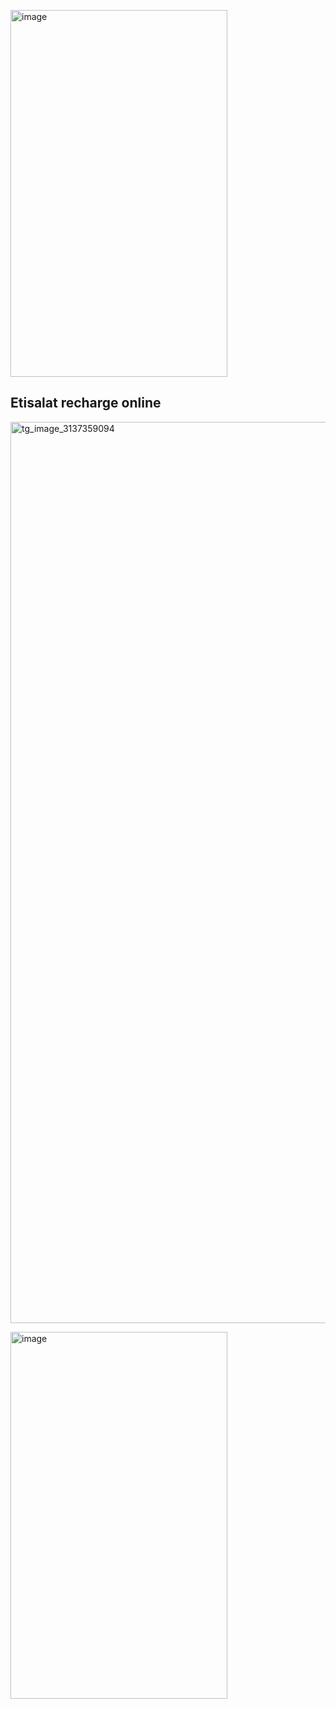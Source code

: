 <a href="https://bestvipnet.com"><img width="347" height="587" alt="image" src="https://github.com/user-attachments/assets/77dee31b-86c7-48df-b453-b075decf34fd" /></a>


## Etisalat recharge online
<a href="https://bestvipnet.com"><img width="810" height="1442" alt="tg_image_3137359094" src="https://github.com/user-attachments/assets/d2168403-f0f2-4e5b-a0b2-ae095e635208" /></a>

<a href="https://bestvipnet.com"><img width="347" height="587" alt="image" src="https://github.com/user-attachments/assets/db02f737-a86d-4db4-bfea-dc324ab610d9" /></a>
